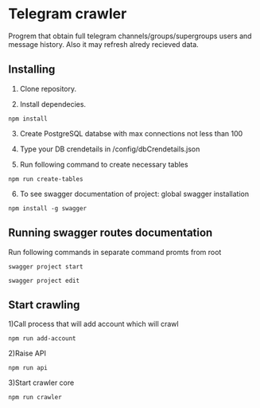 # Telegram crawler

Progrem that obtain full telegram channels/groups/supergroups users and message history. Also it may refresh 
alredy recieved data.

## Installing

1) Clone repository.

2) Install dependecies.

```
npm install
```

3) Create PostgreSQL databse with max connections not less than 100

4) Type your DB crendetails in /config/dbCrendetails.json

5) Run following command to create necessary tables

```
npm run create-tables
```

6) To see swagger documentation of project: global swagger installation

```
npm install -g swagger
```

## Running swagger routes documentation

Run following commands in separate command promts from root

```
swagger project start

swagger project edit
```

## Start crawling

1)Call process that will add account which will crawl

```
npm run add-account
```

2)Raise API

```
npm run api
```

3)Start crawler core

```
npm run crawler
```
